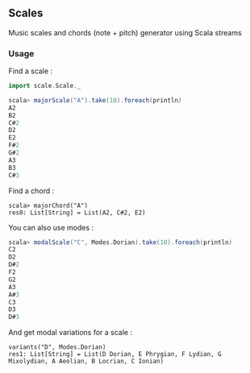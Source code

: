 ## Scales

Music scales and chords (note + pitch) generator using Scala streams

### Usage

Find a scale :

```scala
import scale.Scale._

scala> majorScale("A").take(10).foreach(println)
A2
B2
C#2
D2
E2
F#2
G#2
A3
B3
C#3
```

Find a chord :

```
scala> majorChord("A")
res0: List[String] = List(A2, C#2, E2)
```

You can also use modes :

```scala
scala> modalScale("C", Modes.Dorian).take(10).foreach(println)
C2
D2
D#2
F2
G2
A3
A#3
C3
D3
D#3
```

And get modal variations for a scale :

```
variants("D", Modes.Dorian)
res1: List[String] = List(D Dorian, E Phrygian, F Lydian, G Mixolydian, A Aeolian, B Locrian, C Ionian)
```